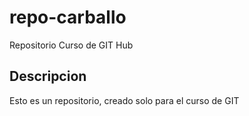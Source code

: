 # repo-carballo
Repositorio Curso de GIT Hub

## Descripcion
Esto es un repositorio, creado solo para el curso de GIT
